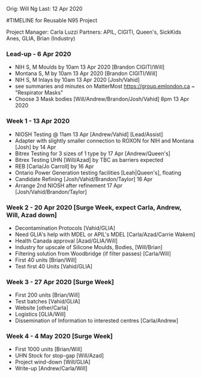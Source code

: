 Orig: Will Ng
Last: 12 Apr 2020

#TIMELINE for Reusable N95 Project

Project Manager: Carla Luzzi
Partners: APIL, CIGITI, Queen's, SickKids Anes, GLIA, Brian (Industry)

### Lead-up - 6 Apr 2020 
- NIH S, M Moulds by 10am 13 Apr 2020 [Brandon CIGITI/Will]
- Montana S, M by 10am 13 Apr 2020 [Brandon CIGITI/Will]
- NIH S, M Inlays by 10am 13 Apr 2020 [Josh/Vahid]
- see summaries and minutes on MatterMost https://group.emlondon.ca ~ "Respirator Masks"
- Choose 3 Mask bodies [Will/Andrew/Brandon/Josh/Vahid] 8pm 13 Apr 2020

### Week 1 - 13 Apr 2020
- NIOSH Testing @ 11am 13 Apr [Andrew/Vahid] [Lead/Assist]
- Adapter with slightly smaller connection to ROXON for NIH and Montana [Josh] by 14 Apr
- Bitrex Testing for 3 sizes of 1 type by 17 Apr [Andrew/Queen's]
- Bitrex Testing UHN [Will/Azad] by TBC as barriers expected
- REB [Carla/Jo Carroll] by 16 Apr
- Ontario Power Generation testing facilities [Leah|Queen's], floating
- Candidate Refining [Josh/Vahid/Brandon/Taylor] 16 Apr 
- Arrange 2nd NIOSH after refinement 17 Apr [Josh/Vahid/Brandon/Taylor]

### Week 2 - 20 Apr 2020 [Surge Week, expect Carla, Andrew, Will, Azad down]
- Decontamination Protocols [Vahid/GLIA]
- Need GLIA's help with MDEL or APIL's MDEL [Carla/Azad/Carrie Wakem]
- Health Canada approval [Azad/GLIA/Will]
- Industry for upscale of Silicone Moulds, Bodies, [Will/Brian]
- Filtering solution from Woodbridge (if filter passes) [Carla/Will]
- First 40 units [Brian/Will]
- Test first 40 Units [Vahid/GLIA]

### Week 3 - 27 Apr 2020 [Surge Week]
- First 200 units [Brian/Will]
- Test batches [Vahid/GLIA]
- Website [other/Carla]
- Logistics [GLIA/Will]
- Dissemination of Information to interested centres [Carla/Andrew]

### Week 4 - 4 May 2020 [Surge Week]
- First 1000 units [Brian/Will]
- UHN Stock for stop-gap [Will/Azad]
- Project wind-down [Will/GLIA] 
- Write-up [Andrew/Carla/Will]
